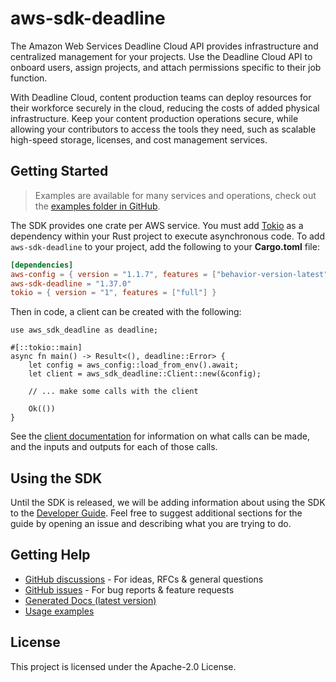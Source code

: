# aws-sdk-deadline

The Amazon Web Services Deadline Cloud API provides infrastructure and centralized management for your projects. Use the Deadline Cloud API to onboard users, assign projects, and attach permissions specific to their job function.

With Deadline Cloud, content production teams can deploy resources for their workforce securely in the cloud, reducing the costs of added physical infrastructure. Keep your content production operations secure, while allowing your contributors to access the tools they need, such as scalable high-speed storage, licenses, and cost management services.

## Getting Started

> Examples are available for many services and operations, check out the
> [examples folder in GitHub](https://github.com/awslabs/aws-sdk-rust/tree/main/examples).

The SDK provides one crate per AWS service. You must add [Tokio](https://crates.io/crates/tokio)
as a dependency within your Rust project to execute asynchronous code. To add `aws-sdk-deadline` to
your project, add the following to your **Cargo.toml** file:

```toml
[dependencies]
aws-config = { version = "1.1.7", features = ["behavior-version-latest"] }
aws-sdk-deadline = "1.37.0"
tokio = { version = "1", features = ["full"] }
```

Then in code, a client can be created with the following:

```rust,no_run
use aws_sdk_deadline as deadline;

#[::tokio::main]
async fn main() -> Result<(), deadline::Error> {
    let config = aws_config::load_from_env().await;
    let client = aws_sdk_deadline::Client::new(&config);

    // ... make some calls with the client

    Ok(())
}
```

See the [client documentation](https://docs.rs/aws-sdk-deadline/latest/aws_sdk_deadline/client/struct.Client.html)
for information on what calls can be made, and the inputs and outputs for each of those calls.

## Using the SDK

Until the SDK is released, we will be adding information about using the SDK to the
[Developer Guide](https://docs.aws.amazon.com/sdk-for-rust/latest/dg/welcome.html). Feel free to suggest
additional sections for the guide by opening an issue and describing what you are trying to do.

## Getting Help

* [GitHub discussions](https://github.com/awslabs/aws-sdk-rust/discussions) - For ideas, RFCs & general questions
* [GitHub issues](https://github.com/awslabs/aws-sdk-rust/issues/new/choose) - For bug reports & feature requests
* [Generated Docs (latest version)](https://awslabs.github.io/aws-sdk-rust/)
* [Usage examples](https://github.com/awslabs/aws-sdk-rust/tree/main/examples)

## License

This project is licensed under the Apache-2.0 License.

